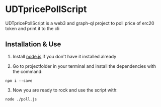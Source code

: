 # UDTpricePollScript

UDTpricePollScript is a web3 and graph-ql project to poll price of erc20 token and print it to the cli 

## Installation & Use

1. Install [node.js](https://nodejs.org/en/download/) if you don't have it installed already

2. Go to projectfolder in your terminal and install the dependencies with the command: 
```
npm i --save
``` 

3. Now you are ready to rock and use the script with:
```
node ./poll.js
```

